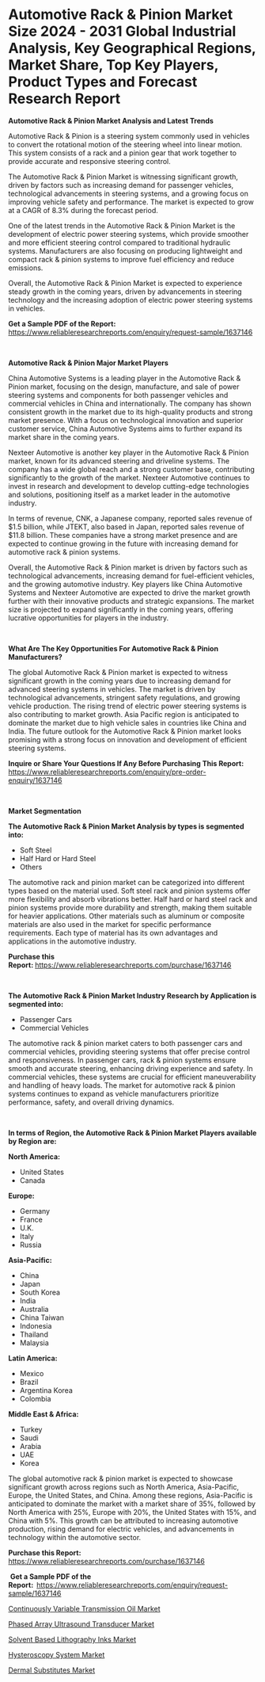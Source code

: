 <p><h1>Automotive Rack & Pinion Market Size 2024 - 2031 Global Industrial Analysis, Key Geographical Regions, Market Share, Top Key Players, Product Types and Forecast Research Report</h1></p><p><strong>Automotive Rack & Pinion Market Analysis and Latest Trends</strong></p>
<p><p>Automotive Rack & Pinion is a steering system commonly used in vehicles to convert the rotational motion of the steering wheel into linear motion. This system consists of a rack and a pinion gear that work together to provide accurate and responsive steering control.</p><p>The Automotive Rack & Pinion Market is witnessing significant growth, driven by factors such as increasing demand for passenger vehicles, technological advancements in steering systems, and a growing focus on improving vehicle safety and performance. The market is expected to grow at a CAGR of 8.3% during the forecast period.</p><p>One of the latest trends in the Automotive Rack & Pinion Market is the development of electric power steering systems, which provide smoother and more efficient steering control compared to traditional hydraulic systems. Manufacturers are also focusing on producing lightweight and compact rack & pinion systems to improve fuel efficiency and reduce emissions.</p><p>Overall, the Automotive Rack & Pinion Market is expected to experience steady growth in the coming years, driven by advancements in steering technology and the increasing adoption of electric power steering systems in vehicles.</p></p>
<p><strong>Get a Sample PDF of the Report:&nbsp;</strong> <a href="https://www.reliableresearchreports.com/enquiry/request-sample/1637146">https://www.reliableresearchreports.com/enquiry/request-sample/1637146</a></p>
<p>&nbsp;</p>
<p><strong>Automotive Rack & Pinion Major Market Players</strong></p>
<p><p>China Automotive Systems is a leading player in the Automotive Rack & Pinion market, focusing on the design, manufacture, and sale of power steering systems and components for both passenger vehicles and commercial vehicles in China and internationally. The company has shown consistent growth in the market due to its high-quality products and strong market presence. With a focus on technological innovation and superior customer service, China Automotive Systems aims to further expand its market share in the coming years.</p><p>Nexteer Automotive is another key player in the Automotive Rack & Pinion market, known for its advanced steering and driveline systems. The company has a wide global reach and a strong customer base, contributing significantly to the growth of the market. Nexteer Automotive continues to invest in research and development to develop cutting-edge technologies and solutions, positioning itself as a market leader in the automotive industry.</p><p>In terms of revenue, CNK, a Japanese company, reported sales revenue of $1.5 billion, while JTEKT, also based in Japan, reported sales revenue of $11.8 billion. These companies have a strong market presence and are expected to continue growing in the future with increasing demand for automotive rack & pinion systems.</p><p>Overall, the Automotive Rack & Pinion market is driven by factors such as technological advancements, increasing demand for fuel-efficient vehicles, and the growing automotive industry. Key players like China Automotive Systems and Nexteer Automotive are expected to drive the market growth further with their innovative products and strategic expansions. The market size is projected to expand significantly in the coming years, offering lucrative opportunities for players in the industry.</p></p>
<p>&nbsp;</p>
<p><strong>What Are The Key Opportunities For Automotive Rack & Pinion Manufacturers?</strong></p>
<p><p>The global Automotive Rack & Pinion market is expected to witness significant growth in the coming years due to increasing demand for advanced steering systems in vehicles. The market is driven by technological advancements, stringent safety regulations, and growing vehicle production. The rising trend of electric power steering systems is also contributing to market growth. Asia Pacific region is anticipated to dominate the market due to high vehicle sales in countries like China and India. The future outlook for the Automotive Rack & Pinion market looks promising with a strong focus on innovation and development of efficient steering systems.</p></p>
<p><strong>Inquire or Share Your Questions If Any Before Purchasing This Report:</strong> <a href="https://www.reliableresearchreports.com/enquiry/pre-order-enquiry/1637146">https://www.reliableresearchreports.com/enquiry/pre-order-enquiry/1637146</a></p>
<p>&nbsp;</p>
<p><strong>Market Segmentation</strong></p>
<p><strong>The Automotive Rack & Pinion Market Analysis by types is segmented into:</strong></p>
<p><ul><li>Soft Steel</li><li>Half Hard or Hard Steel</li><li>Others</li></ul></p>
<p><p>The automotive rack and pinion market can be categorized into different types based on the material used. Soft steel rack and pinion systems offer more flexibility and absorb vibrations better. Half hard or hard steel rack and pinion systems provide more durability and strength, making them suitable for heavier applications. Other materials such as aluminum or composite materials are also used in the market for specific performance requirements. Each type of material has its own advantages and applications in the automotive industry.</p></p>
<p><strong>Purchase this Report:&nbsp;</strong><a href="https://www.reliableresearchreports.com/purchase/1637146">https://www.reliableresearchreports.com/purchase/1637146</a></p>
<p>&nbsp;</p>
<p><strong>The Automotive Rack & Pinion Market Industry Research by Application is segmented into:</strong></p>
<p><ul><li>Passenger Cars</li><li>Commercial Vehicles</li></ul></p>
<p><p>The automotive rack & pinion market caters to both passenger cars and commercial vehicles, providing steering systems that offer precise control and responsiveness. In passenger cars, rack & pinion systems ensure smooth and accurate steering, enhancing driving experience and safety. In commercial vehicles, these systems are crucial for efficient maneuverability and handling of heavy loads. The market for automotive rack & pinion systems continues to expand as vehicle manufacturers prioritize performance, safety, and overall driving dynamics.</p></p>
<p>&nbsp;</p>
<p><strong>In terms of Region, the Automotive Rack & Pinion Market Players available by Region are:</strong></p>
<p>
    <p> <strong> North America: </strong>
        <ul>
            <li>United States</li>
            <li>Canada</li>
        </ul>
        </p> 
    <p> <strong> Europe: </strong>
        <ul>
            <li>Germany</li>
            <li>France</li>
            <li>U.K.</li>
            <li>Italy</li>
            <li>Russia</li>
        </ul>
        </p> 
    <p> <strong> Asia-Pacific: </strong>
        <ul>
            <li>China</li>
            <li>Japan</li>
            <li>South Korea</li>
            <li>India</li>
            <li>Australia</li>
            <li>China Taiwan</li>
            <li>Indonesia</li>
            <li>Thailand</li>
            <li>Malaysia</li>
        </ul>
        </p> 
    <p> <strong> Latin America: </strong>
        <ul>
            <li>Mexico</li>
            <li>Brazil</li>
            <li>Argentina Korea</li>
            <li>Colombia</li>
        </ul>
        </p> 
    <p> <strong> Middle East & Africa: </strong>
        <ul>
            <li>Turkey</li>
            <li>Saudi</li>
            <li>Arabia</li>
            <li>UAE</li>
            <li>Korea</li>
        </ul>
    </p>
    </p>
<p><p>The global automotive rack & pinion market is expected to showcase significant growth across regions such as North America, Asia-Pacific, Europe, the United States, and China. Among these regions, Asia-Pacific is anticipated to dominate the market with a market share of 35%, followed by North America with 25%, Europe with 20%, the United States with 15%, and China with 5%. This growth can be attributed to increasing automotive production, rising demand for electric vehicles, and advancements in technology within the automotive sector.</p></p>
<p><strong>Purchase this Report: </strong><a href="https://www.reliableresearchreports.com/purchase/1637146">https://www.reliableresearchreports.com/purchase/1637146</a></p>
<p>&nbsp;<strong>Get a Sample PDF of the Report:&nbsp;&nbsp;</strong><a href="https://www.reliableresearchreports.com/enquiry/request-sample/1637146">https://www.reliableresearchreports.com/enquiry/request-sample/1637146</a></p>
<p><strong></strong></p>
<p><p><a href="https://github.com/jhcraigie/Market-Research-Report-List-1/blob/main/continuously-variable-transmission-oil-market.md">Continuously Variable Transmission Oil Market</a></p><p><a href="https://medium.com/@ericahahn435/phased-array-ultrasound-transducer-market-share-evolution-and-market-growth-trends-2024-2031-c58062127641">Phased Array Ultrasound Transducer Market</a></p><p><a href="https://github.com/sonuprakash1/Market-Research-Report-List-1/blob/main/solvent-based-lithography-inks-market.md">Solvent Based Lithography Inks Market</a></p><p><a href="https://medium.com/@ericahahn435/hysteroscopy-system-market-trends-and-market-analysis-forecasted-for-period-2024-2031-b1f032f7f27f">Hysteroscopy System Market</a></p><p><a href="https://medium.com/@ericahahn435/dermal-substitutes-market-size-cagr-trends-2024-2030-e38c10374c3f">Dermal Substitutes Market</a></p></p>